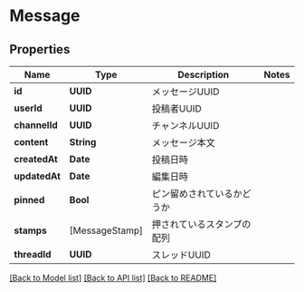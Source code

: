 # Message

## Properties
Name | Type | Description | Notes
------------ | ------------- | ------------- | -------------
**id** | **UUID** | メッセージUUID | 
**userId** | **UUID** | 投稿者UUID | 
**channelId** | **UUID** | チャンネルUUID | 
**content** | **String** | メッセージ本文 | 
**createdAt** | **Date** | 投稿日時 | 
**updatedAt** | **Date** | 編集日時 | 
**pinned** | **Bool** | ピン留めされているかどうか | 
**stamps** | [MessageStamp] | 押されているスタンプの配列 | 
**threadId** | **UUID** | スレッドUUID | 

[[Back to Model list]](../README.md#documentation-for-models) [[Back to API list]](../README.md#documentation-for-api-endpoints) [[Back to README]](../README.md)


